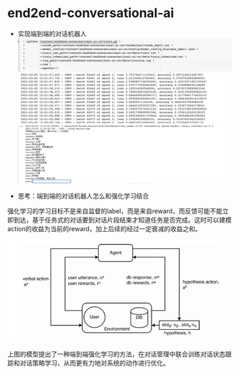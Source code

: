 # end2end-conversational-ai

- 实现端到端的对话机器人
![img](image/run.png)
![img](image/chitchat.png)

- 思考：端到端的对话机器人怎么和强化学习结合

强化学习的学习目标不是来自监督的label，而是来自reward，而反馈可能不能立即到达，基于任务式的对话要到对话片段结束才知道任务是否完成。这时可以建模action的收益为当前的reward，加上后续的经过一定衰减的收益之和。

![img](image/image1.png)

上图的模型提出了一种端到端强化学习的方法，在对话管理中联合训练对话状态跟踪和对话策略学习，从而更有力地对系统的动作进行优化。